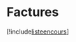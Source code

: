 # Factures

[!include[listeencours](factures.listeencours.autogen.md)]

















































































































